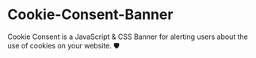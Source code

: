 # Cookie-Consent-Banner
Cookie Consent is a JavaScript &amp; CSS Banner for alerting users about the use of cookies on your website. 🛡️
